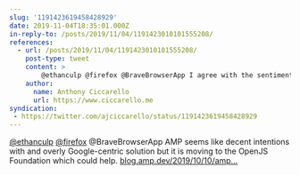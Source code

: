 ```yaml
---
slug: '1191423619458428929'
date: 2019-11-04T18:35:01.000Z
in-reply-to: /posts/2019/11/04/1191423010101555208/
references:
  - url: /posts/2019/11/04/1191423010101555208/
    post-type: tweet
    content: >
        @ethanculp @firefox @BraveBrowserApp I agree with the sentiment and use Firefox daily. The URL thing seems blown out of proportion though. I imagine it will be better/inconsequential for 90% of people and you'll still be able to see the link (e.g. hovering over links).
    author:
      name: Anthony Ciccarello
      url: https://www.ciccarello.me
syndication:
 - https://twitter.com/ajciccarello/status/1191423619458428929
---
```


[@ethanculp](https://twitter.com/ethanculp) [@firefox](https://twitter.com/firefox) @BraveBrowserApp AMP seems like decent intentions with and overly Google-centric solution but it is moving to the OpenJS Foundation which could help. [blog.amp.dev/2019/10/10/amp…](https://blog.amp.dev/2019/10/10/amp-is-joining-the-openjs-foundation-incubation-program/)
